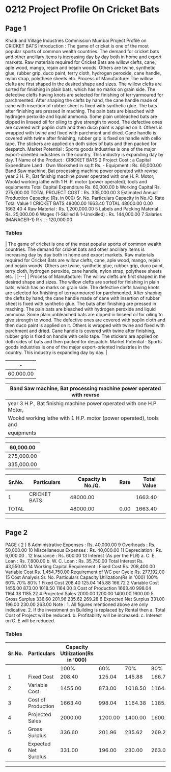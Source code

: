 # 0212 Project Profile On Cricket Bats

## Page 1

Khadi and Village Industries Commission Mumbai Project Profile on CRICKET BATS Introduction : The game of cricket is one of the most popular sports of common wealth countries. The demand for cricket bats and other ancillary items is increasing day by day both in home and export markets. Raw materials required for Cricket Bats are willow clefts, cane, aple wood, mango, rejain and bejain woods. Others are twine, synthetic glue, rubber grip, duco paint, terry cloth, hydrogen peroxide, cane handle, nylon strap, polythese sheets etc. Process of Manufacture: The willow clefts are first shaped in the desired shape and sizes. The willow clefts are sorted for finishing in plain bats, which has no marks on grain side. The defective clefts having knots are selected for finishing of terryarmoured for parchmented. After shaping the clefts by hand, the cane handle made of cane with insertion of rubber sheet is fixed with synthetic glue. The bats after finishing are pressed in maching. The pain bats are bleached with hydrogen peroxide and liquid ammonia. Some plain unbleached bats are dipped in linseed oil for oiling to give strength to wood. The defective ones are covered with poplin cloth and then duco paint is applied on it. Others is wrapped with twine and fixed with parchment and dried. Cane handle is covered with twine after finishing, rubber grip is fixed on handle with cello tape. The stickers are applied on doth sides of bats and then packed for despatch. Market Potential : Sports goods industries is one of the major export-oriented industries in the country. This industry is expanding day by day. 1 Name of the Product : CRICKET BATS 2 Project Cost : a Capital Expenditure Land : Own Workshed in sq.ft Rs. - Equipment : Rs. 60,000.00 Band Saw machine, Bat processing machine power operated with revrse year 3 H. P., Bat finishig machine power operated with one H. P. Motor, Wookd working lathe with 1 H. P. motor (power operated), tools and equipments Total Capital Expenditure Rs. 60,000.00 b Working Capital Rs. 275,000.00 TOTAL PROJECT COST : Rs. 335,000.00 3 Estimated Annual Production Capacity: (Rs. in 000) Sr. No. Particulars Capacity in No./Q. Rate Total Value 1 CRICKET BATS 48000.00 1663.40 TOTAL 48000.00 0.00 1663.40 4 Raw Material : Rs. 1,200,000.00 5 Labels and Packing Material : Rs. 25,000.00 6 Wages (1-Skilled & 1-Unskilled) : Rs. 144,000.00 7 Salaries (MANAGER-1) R s . : 120,000.00

### Tables

| The game of cricket is one of the most popular sports of common wealth countries. The demand for cricket
bats and other ancillary items is increasing day by day both in home and export markets. Raw materials required
for Cricket Bats are willow clefts, cane, aple wood, mango, rejain and bejain woods. Others are twine, synthetic
glue, rubber grip, duco paint, terry cloth, hydrogen peroxide, cane handle, nylon strap, polythese sheets etc. |
|---|
| Process of Manufacture: The willow clefts are first shaped in the desired shape and sizes. The willow clefts are sorted for
finishing in plain bats, which has no marks on grain side. The defective clefts having knots are selected for finishing of
terryarmoured for parchmented. After shaping the clefts by hand, the cane handle made of cane with insertion of rubber
sheet is fixed with synthetic glue. The bats after finishing are pressed in maching. The pain bats are bleached with hydrogen
peroxide and liquid ammonia. Some plain unbleached bats are dipped in linseed oil for oiling to give strength to wood. The
defective ones are covered with poplin cloth and then duco paint is applied on it. Others is wrapped with twine and fixed with
parchment and dried. Cane handle is covered with twine after finishing, rubber grip is fixed on handle with cello tape. The
stickers are applied on doth sides of bats and then packed for despatch. Market Potential : Sports goods industries is
one of the major export-oriented industries in the country. This industry is expanding day by day. |

| - |
|---|
| 60,000.00 |

| Band Saw machine, Bat processing machine power operated with revrse |
|---|
| year 3 H.P., Bat finishig machine power operated with one H.P. Motor, |
| Wookd working lathe with 1 H.P. motor (power operated), tools and |
| equipments |

| 60,000.00 |
|---|
| 275,000.00 |
| 335,000.00 |

| Sr.No. | Particulars | Capacity in No./Q. | Rate | Total Value |
|---|---|---|---|---|
| 1 | CRICKET BATS | 48000.00 |  | 1663.40 |
| TOTAL |  | 48000.00 | 0.00 | 1663.40 |

---

## Page 2

PAGE ( 2 ) 8 Administrative Expenses : Rs. 40,000.00 9 Overheads : Rs. 50,000.00 10 Miscellaneous Expenses : Rs. 40,000.00 11 Depreciation : Rs. 6,000.00 . 12 Insurance : Rs. 600.00 13 Interest (As per the PLR) a. C. E. Loan : Rs. 7,800.00 b. W. C. Loan : Rs. 35,750.00 Total Interest Rs. 43,550.00 14 Working Capital Requirement : Fixed Cost Rs. 208,400.00 Variable Cost Rs. 1,454,750.00 Requirement of WC per Cycle Rs. 277,192.00 15 Cost Analysis Sr. No. Particulars Capacity Utilization(Rs in '000) 100% 60% 70% 80% 1 Fixed Cost 208.40 125.04 145.88 166.72 2 Variable Cost 1455.00 873.00 1018.50 1164.00 3 Cost of Production 1663.40 998.04 1164.38 1185.22 4 Projected Sales 2000.00 1200.00 1400.00 1600.00 5 Gross Surplus 336.60 201.96 235.62 269.28 6 Expected Net Surplus 331.00 196.00 230.00 263.00 Note : 1. All figures mentioned above are only indicative. 2. If the investment on Building is replaced by Rental then a. Total Cost of Project will be reduced. b. Profitability will be increased. c. Interest on C. E.will be reduced.

### Tables

| Sr.No. | Particulars | Capacity Utilization(Rs in '000) |  |  |  |
|---|---|---|---|---|---|
|  |  | 100% | 60% | 70% | 80% |
| 1 | Fixed Cost | 208.40 | 125.04 | 145.88 | 166.72 |
| 2 | Variable Cost | 1455.00 | 873.00 | 1018.50 | 1164.00 |
| 3 | Cost of Production | 1663.40 | 998.04 | 1164.38 | 1185.22 |
| 4 | Projected Sales | 2000.00 | 1200.00 | 1400.00 | 1600.00 |
| 5 | Gross Surplus | 336.60 | 201.96 | 235.62 | 269.28 |
| 6 | Expected Net Surplus | 331.00 | 196.00 | 230.00 | 263.00 |

---
